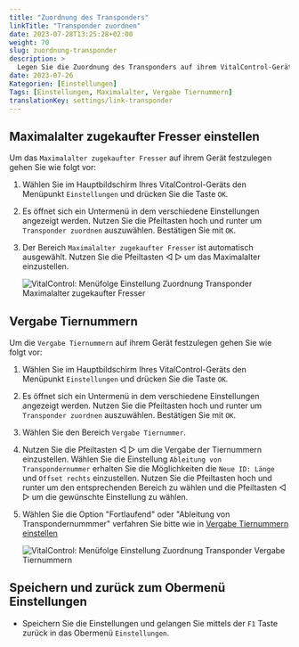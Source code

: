 ```yaml
---
title: "Zuordnung des Transponders"
linkTitle: "Transponder zuordnen"
date: 2023-07-28T13:25:28+02:00
weight: 70
slug: zuordnung-transponder
description: >
  Legen Sie die Zuordnung des Transponders auf ihrem VitalControl-Gerät fest.
date: 2023-07-26
Kategorien: [Einstellungen]
Tags: [Einstellungen, Maximalalter, Vergabe Tiernummern]
translationKey: settings/link-transponder
---
```

## Maximalalter zugekaufter Fresser einstellen

Um das `Maximalalter zugekaufter Fresser` auf ihrem Gerät festzulegen gehen Sie wie folgt vor:

1. Wählen Sie im Hauptbildschirm Ihres VitalControl-Geräts den Menüpunkt `Einstellungen` und drücken Sie die Taste `OK`.

2. Es öffnet sich ein Untermenü in dem verschiedene Einstellungen angezeigt werden. Nutzen Sie die Pfeiltasten hoch und runter um `Transponder zuordnen` auszuwählen. Bestätigen Sie mit `OK`.

3. Der Bereich `Maximalalter zugekaufter Fresser` ist automatisch ausgewählt. Nutzen Sie die Pfeiltasten ◁ ▷ um das Maximalalter einzustellen. 

    ![VitalControl: Menüfolge Einstellung Zuordnung Transponder Maximalalter zugekaufter Fresser](../bilder/maximalalterfresser.png "Maximalalter zugekaufter Fresser einstellen")

## Vergabe Tiernummern

Um die `Vergabe Tiernummern` auf ihrem Gerät festzulegen gehen Sie wie folgt vor:

1. Wählen Sie im Hauptbildschirm Ihres VitalControl-Geräts den Menüpunkt `Einstellungen` und drücken Sie die Taste `OK`.

2. Es öffnet sich ein Untermenü in dem verschiedene Einstellungen angezeigt werden. Nutzen Sie die Pfeiltasten hoch und runter um `Transponder zuordnen` auszuwählen. Bestätigen Sie mit `OK`.

3. Wählen Sie den Bereich `Vergabe Tiernummer`.

4. Nutzen Sie die Pfeiltasten ◁ ▷ um die Vergabe der Tiernummern einzustellen. Wählen Sie die Einstellung `Ableitung von Transpondernummer` erhalten Sie die Möglichkeiten die `Neue ID: Länge` und `Offset rechts` einzustellen. Nutzen Sie die Pfeiltasten hoch und runter um den entsprechenden Bereich zu wählen und die Pfeiltasten ◁ ▷ um die gewünschte Einstellung zu wählen. 

5. Wählen Sie die Option "Fortlaufend" oder "Ableitung von Transpondernummmer" verfahren Sie bitte wie in [Vergabe Tiernummern einstellen](../newanimal/#vergabe-tiernummer-einstellen)  
	
    ![VitalControl: Menüfolge Einstellung Zuordnung Transponder Vergabe Tiernummern](../bilder/vergabetiernummer.png "Vergabe Tiernummern einstellen")

## Speichern und zurück zum Obermenü Einstellungen

- Speichern Sie die Einstellungen und gelangen Sie mittels der `F1` Taste zurück in das Obermenü `Einstellungen`.
